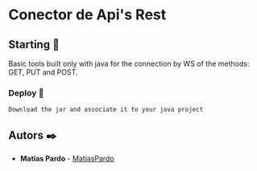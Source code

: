 # Conector de Api's Rest 

## Starting 🚀

Basic tools built only with java for the connection by WS of the methods: GET, PUT and POST.

### Deploy 🔧
```
Download the jar and associate it to your java project
```

## Autors ✒️

* **Matias Pardo** - [MatiasPardo](https://github.com/matiaspardo)